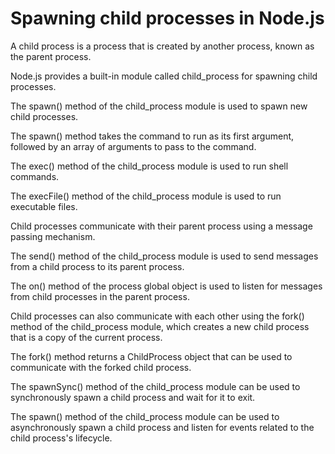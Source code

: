 # Spawning child processes in Node.js

A child process is a process that is created by another process, known as the parent process.

Node.js provides a built-in module called child_process for spawning child processes.

The spawn() method of the child_process module is used to spawn new child processes.

The spawn() method takes the command to run as its first argument, followed by an array of arguments to pass to the command.

The exec() method of the child_process module is used to run shell commands.

The execFile() method of the child_process module is used to run executable files.

Child processes communicate with their parent process using a message passing mechanism.

The send() method of the child_process module is used to send messages from a child process to its parent process.

The on() method of the process global object is used to listen for messages from child processes in the parent process.

Child processes can also communicate with each other using the fork() method of the child_process module, which creates a new child process that is a copy of the current process.

The fork() method returns a ChildProcess object that can be used to communicate with the forked child process.

The spawnSync() method of the child_process module can be used to synchronously spawn a child process and wait for it to exit.

The spawn() method of the child_process module can be used to asynchronously spawn a child process and listen for events related to the child process's lifecycle.

